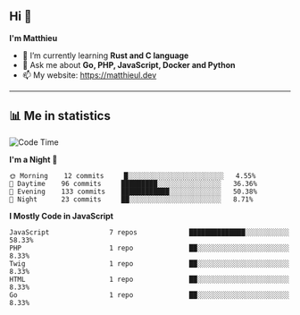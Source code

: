 ## Hi 👋
**I'm Matthieu**

- 🌱 I’m currently learning **Rust and C language**
- 💬 Ask me about **Go, PHP, JavaScript, Docker and Python**
- 📫 My website: https://matthieul.dev

-------

## 📊 Me in statistics
<!--START_SECTION:waka-->
![Code Time](http://img.shields.io/badge/Code%20Time-144%20hrs%2020%20mins-blue)

**I'm a Night 🦉** 

```text
🌞 Morning    12 commits     █░░░░░░░░░░░░░░░░░░░░░░░░   4.55% 
🌆 Daytime    96 commits     █████████░░░░░░░░░░░░░░░░   36.36% 
🌃 Evening    133 commits    ████████████░░░░░░░░░░░░░   50.38% 
🌙 Night      23 commits     ██░░░░░░░░░░░░░░░░░░░░░░░   8.71%

```


**I Mostly Code in JavaScript** 

```text
JavaScript               7 repos             ██████████████░░░░░░░░░░░   58.33% 
PHP                      1 repo              ██░░░░░░░░░░░░░░░░░░░░░░░   8.33% 
Twig                     1 repo              ██░░░░░░░░░░░░░░░░░░░░░░░   8.33% 
HTML                     1 repo              ██░░░░░░░░░░░░░░░░░░░░░░░   8.33% 
Go                       1 repo              ██░░░░░░░░░░░░░░░░░░░░░░░   8.33%

```



<!--END_SECTION:waka-->
